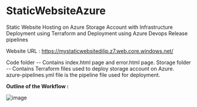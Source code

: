 # StaticWebsiteAzure
Static Website Hosting on Azure Storage Account with Infrastructure Deployment using Terraform and Deployment using Azure Devops Release pipelines

Website URL : https://mystaticwebsitedilip.z7.web.core.windows.net/

Code folder -- Contains index.html page and error.html page.
Storage folder -- Contains Terraform files used to deploy storage account on Azure.
azure-pipelines.yml file is the pipeline file used for deployment.


**Outline of the Workflow :**

![image](https://user-images.githubusercontent.com/26219457/162132611-622ba69e-3b94-425c-bade-cac700b0d135.png)
